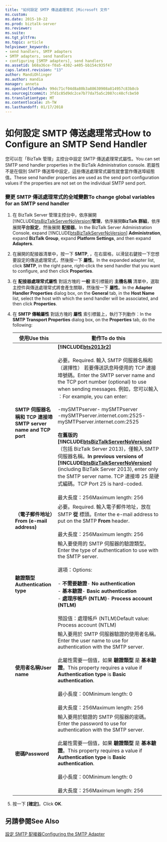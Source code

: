 ```yaml
---
title: "如何設定 SMTP 傳送處理常式 |Microsoft 文件"
ms.custom: 
ms.date: 2015-10-22
ms.prod: biztalk-server
ms.reviewer: 
ms.suite: 
ms.tgt_pltfrm: 
ms.topic: article
helpviewer_keywords:
- send handlers, SMTP adapters
- SMTP adapters, send handlers
- configuring [SMTP adapters], send handlers
ms.assetid: b68a36ce-f0a5-4302-a405-bb154c935f47
caps.latest.revision: "13"
author: MandiOhlinger
ms.author: mandia
manager: anneta
ms.openlocfilehash: 99dc71cf04d8a80b3a88630908a814957c83b8cb
ms.sourcegitcommit: 3fd1c85d9dc2ce7b77da75a5c2087cc48cfcbe50
ms.translationtype: MT
ms.contentlocale: zh-TW
ms.lasthandoff: 01/17/2018
---
```

# <a name="how-to-configure-an-smtp-send-handler"></a><span data-ttu-id="333b8-102">如何設定 SMTP 傳送處理常式</span><span class="sxs-lookup"><span data-stu-id="333b8-102">How to Configure an SMTP Send Handler</span></span>
<span data-ttu-id="333b8-103">您可以在「BizTalk 管理」主控台中設定 SMTP 傳送處理常式屬性。</span><span class="sxs-lookup"><span data-stu-id="333b8-103">You can set SMTP send handler properties in the BizTalk Administration console.</span></span> <span data-ttu-id="333b8-104">若屬性不是在個別 SMTP 傳送埠中設定，這些傳送處理常式屬性就會當作傳送埠組態值。</span><span class="sxs-lookup"><span data-stu-id="333b8-104">These send handler properties are used as the send port configuration values if the properties are not set on the individual SMTP send port.</span></span>  
  
### <a name="to-change-global-variables-for-an-smtp-send-handler"></a><span data-ttu-id="333b8-105">變更 SMTP 傳送處理常式的全域變數</span><span class="sxs-lookup"><span data-stu-id="333b8-105">To change global variables for an SMTP send handler</span></span>  
  
1.  <span data-ttu-id="333b8-106">在 BizTalk Server 管理主控台中，依序展開[!INCLUDE[btsBizTalkServerNoVersion](../includes/btsbiztalkservernoversion-md.md)]**管理**，依序展開**BizTalk 群組**，依序展開**平台設定**，然後展開 **配接器**。</span><span class="sxs-lookup"><span data-stu-id="333b8-106">In the BizTalk Server Administration Console, expand [!INCLUDE[btsBizTalkServerNoVersion](../includes/btsbiztalkservernoversion-md.md)] **Administration**, expand **BizTalk Group**, expand **Platform Settings**, and then expand **Adapters**.</span></span>  
  
2.  <span data-ttu-id="333b8-107">在展開的配接器清單中，按一下  **SMTP**, ，在右窗格，以滑鼠右鍵按一下您想要設定的傳送處理常式，然後按一下 **屬性**。</span><span class="sxs-lookup"><span data-stu-id="333b8-107">In the expanded adapter list, click **SMTP**, in the right pane, right-click the send handler that you want to configure, and then click **Properties**.</span></span>  
  
3.  <span data-ttu-id="333b8-108">在 **配接器處理常式屬性** 對話方塊的  **一般** 索引標籤的 **主機名稱** 清單中，選取主控件與傳送處理常式將會產生關聯，然後按一下 **屬性**。</span><span class="sxs-lookup"><span data-stu-id="333b8-108">In the **Adapter Handler Properties** dialog box, on the **General** tab, in the **Host Name** list, select the host with which the send handler will be associated, and then click **Properties**.</span></span>  
  
4.  <span data-ttu-id="333b8-109">在 **SMTP 傳輸屬性** 對話方塊的  **屬性** 索引標籤上，執行下列動作︰</span><span class="sxs-lookup"><span data-stu-id="333b8-109">In the **SMTP Transport Properties** dialog box, on the **Properties** tab, do the following:</span></span>  
  
    |<span data-ttu-id="333b8-110">使用</span><span class="sxs-lookup"><span data-stu-id="333b8-110">Use this</span></span>|<span data-ttu-id="333b8-111">動作</span><span class="sxs-lookup"><span data-stu-id="333b8-111">To do this</span></span>|  
    |--------------|----------------|  
    |<span data-ttu-id="333b8-112">**SMTP 伺服器名稱和 TCP 連接埠**</span><span class="sxs-lookup"><span data-stu-id="333b8-112">**SMTP server name and TCP port**</span></span>|**[!INCLUDE[bts2013r2](../includes/bts2013r2-md.md)]**<br /><br /> <span data-ttu-id="333b8-113">必要。</span><span class="sxs-lookup"><span data-stu-id="333b8-113">Required.</span></span> <span data-ttu-id="333b8-114">輸入 SMTP 伺服器名稱和 （選擇性） 若要傳送訊息時使用的 TCP 連接埠號碼。</span><span class="sxs-lookup"><span data-stu-id="333b8-114">Enter the SMTP server  name and the TCP port number (optional) to use when sending messages.</span></span> <span data-ttu-id="333b8-115">例如，您可以輸入︰</span><span class="sxs-lookup"><span data-stu-id="333b8-115">For example, you can enter:</span></span><br /><br /> <span data-ttu-id="333b8-116">-mySMTPserver</span><span class="sxs-lookup"><span data-stu-id="333b8-116">-   mySMTPserver</span></span><br /><span data-ttu-id="333b8-117">-mySMTPserver.internet.com:2525</span><span class="sxs-lookup"><span data-stu-id="333b8-117">-   mySMTPserver.internet.com:2525</span></span><br /><br /> <span data-ttu-id="333b8-118">**在舊版的[!INCLUDE[btsBizTalkServerNoVersion](../includes/btsbiztalkservernoversion-md.md)]**  （包括 BizTalk Server 2013)，僅輸入 SMTP 伺服器名稱。</span><span class="sxs-lookup"><span data-stu-id="333b8-118">**In previous versions of [!INCLUDE[btsBizTalkServerNoVersion](../includes/btsbiztalkservernoversion-md.md)]** (including BizTalk Server 2013), enter only the SMTP server name.</span></span> <span data-ttu-id="333b8-119">TCP 連接埠 25 是硬式編碼。</span><span class="sxs-lookup"><span data-stu-id="333b8-119">TCP Port 25 is hard-coded.</span></span><br /><br /> <span data-ttu-id="333b8-120">最大長度：256</span><span class="sxs-lookup"><span data-stu-id="333b8-120">Maximum length: 256</span></span>|  
    |<span data-ttu-id="333b8-121">**（電子郵件地址）**</span><span class="sxs-lookup"><span data-stu-id="333b8-121">**From (e-mail address)**</span></span>|<span data-ttu-id="333b8-122">必要。</span><span class="sxs-lookup"><span data-stu-id="333b8-122">Required.</span></span> <span data-ttu-id="333b8-123">輸入電子郵件地址，放在 SMTP **從** 標頭。</span><span class="sxs-lookup"><span data-stu-id="333b8-123">Enter the e-mail address to put on the SMTP **From** header.</span></span><br /><br /> <span data-ttu-id="333b8-124">最大長度：256</span><span class="sxs-lookup"><span data-stu-id="333b8-124">Maximum length: 256</span></span>|  
    |<span data-ttu-id="333b8-125">**驗證類型**</span><span class="sxs-lookup"><span data-stu-id="333b8-125">**Authentication type**</span></span>|<span data-ttu-id="333b8-126">輸入要使用的 SMTP 伺服器的驗證類型。</span><span class="sxs-lookup"><span data-stu-id="333b8-126">Enter the type of authentication to use with the SMTP server.</span></span><br /><br /> <span data-ttu-id="333b8-127">選項：</span><span class="sxs-lookup"><span data-stu-id="333b8-127">Options:</span></span><br /><br /> <span data-ttu-id="333b8-128">-   **不需要驗證**</span><span class="sxs-lookup"><span data-stu-id="333b8-128">-   **No authentication**</span></span><br /><span data-ttu-id="333b8-129">-   **基本驗證**</span><span class="sxs-lookup"><span data-stu-id="333b8-129">-   **Basic authentication**</span></span><br /><span data-ttu-id="333b8-130">-   **處理序帳戶 (NTLM)**</span><span class="sxs-lookup"><span data-stu-id="333b8-130">-   **Process account (NTLM)**</span></span><br /><br /> <span data-ttu-id="333b8-131">預設值：處理帳戶 (NTLM)</span><span class="sxs-lookup"><span data-stu-id="333b8-131">Default value: Process account (NTLM)</span></span>|  
    |<span data-ttu-id="333b8-132">**使用者名稱**</span><span class="sxs-lookup"><span data-stu-id="333b8-132">**User name**</span></span>|<span data-ttu-id="333b8-133">輸入要用於 SMTP 伺服器驗證的使用者名稱。</span><span class="sxs-lookup"><span data-stu-id="333b8-133">Enter the user name to use for authentication with the SMTP server.</span></span><br /><br /> <span data-ttu-id="333b8-134">此屬性需要一個值，如果 **驗證類型** 是 **基本驗證**。</span><span class="sxs-lookup"><span data-stu-id="333b8-134">This property requires a value if **Authentication type** is **Basic authentication**.</span></span><br /><br /> <span data-ttu-id="333b8-135">最小長度：00</span><span class="sxs-lookup"><span data-stu-id="333b8-135">Minimum length: 0</span></span><br /><br /> <span data-ttu-id="333b8-136">最大長度：256</span><span class="sxs-lookup"><span data-stu-id="333b8-136">Maximum length: 256</span></span>|  
    |<span data-ttu-id="333b8-137">**密碼**</span><span class="sxs-lookup"><span data-stu-id="333b8-137">**Password**</span></span>|<span data-ttu-id="333b8-138">輸入要用於驗證的 SMTP 伺服器的密碼。</span><span class="sxs-lookup"><span data-stu-id="333b8-138">Enter the password to use for authentication with the SMTP server.</span></span><br /><br /> <span data-ttu-id="333b8-139">此屬性需要一個值，如果 **驗證類型** 是 **基本驗證**。</span><span class="sxs-lookup"><span data-stu-id="333b8-139">This property requires a value if **Authentication type** is **Basic authentication**.</span></span><br /><br /> <span data-ttu-id="333b8-140">最小長度：00</span><span class="sxs-lookup"><span data-stu-id="333b8-140">Minimum length: 0</span></span><br /><br /> <span data-ttu-id="333b8-141">最大長度：256</span><span class="sxs-lookup"><span data-stu-id="333b8-141">Maximum length: 256</span></span>|  
  
5.  <span data-ttu-id="333b8-142">按一下 **[確定]**。</span><span class="sxs-lookup"><span data-stu-id="333b8-142">Click **OK**.</span></span>  
  
## <a name="see-also"></a><span data-ttu-id="333b8-143">另請參閱</span><span class="sxs-lookup"><span data-stu-id="333b8-143">See Also</span></span>  
 [<span data-ttu-id="333b8-144">設定 SMTP 配接器</span><span class="sxs-lookup"><span data-stu-id="333b8-144">Configuring the SMTP Adapter</span></span>](../core/configuring-the-smtp-adapter.md)